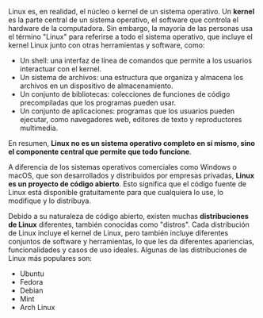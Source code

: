 Linux es, en realidad, el núcleo o kernel de un sistema operativo. Un **kernel** es la parte central de un sistema operativo, el software que controla el hardware de la computadora. Sin embargo, la mayoría de las personas usa el término "Linux" para referirse a todo el sistema operativo, que incluye el kernel Linux junto con otras herramientas y software, como:

* Un shell: una interfaz de línea de comandos que permite a los usuarios interactuar con el kernel.
* Un sistema de archivos: una estructura que organiza y almacena los archivos en un dispositivo de almacenamiento.
* Un conjunto de bibliotecas: colecciones de funciones de código precompiladas que los programas pueden usar.
* Un conjunto de aplicaciones: programas que los usuarios pueden ejecutar, como navegadores web, editores de texto y reproductores multimedia.

En resumen, **Linux no es un sistema operativo completo en sí mismo, sino el componente central que permite que todo funcione**.  

A diferencia de los sistemas operativos comerciales como Windows o macOS, que son desarrollados y distribuidos por empresas privadas, **Linux es un proyecto de código abierto**. Esto significa que el código fuente de Linux está disponible gratuitamente para que cualquiera lo use, lo modifique y lo distribuya. 

Debido a su naturaleza de código abierto, existen muchas **distribuciones de Linux** diferentes, también conocidas como "distros". Cada distribución de Linux incluye el kernel de Linux, pero también incluye diferentes conjuntos de software y herramientas, lo que les da diferentes apariencias, funcionalidades y casos de uso ideales. Algunas de las distribuciones de Linux más populares son:

* Ubuntu
* Fedora
* Debian
* Mint
* Arch Linux


